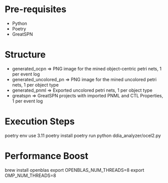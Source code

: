 # Pre-requisites
- Python
- Poetry
- GreatSPN

# Structure
- generated_ocpn => PNG image for the mined object-centric petri nets, 1 per event log
- generated_uncolored_pn => PNG image for the mined uncolored petri nets, 1 per object type
- generated_pnml => Exported uncolored petri nets, 1 per object type
- greatspn => GreatSPN projects with imported PNML and CTL Properties, 1 per event log

# Execution Steps
poetry env use 3.11
poetry install 
poetry run python ddia_analyzer/ocel2.py

# Performance Boost
brew install openblas
export OPENBLAS_NUM_THREADS=8
export OMP_NUM_THREADS=8